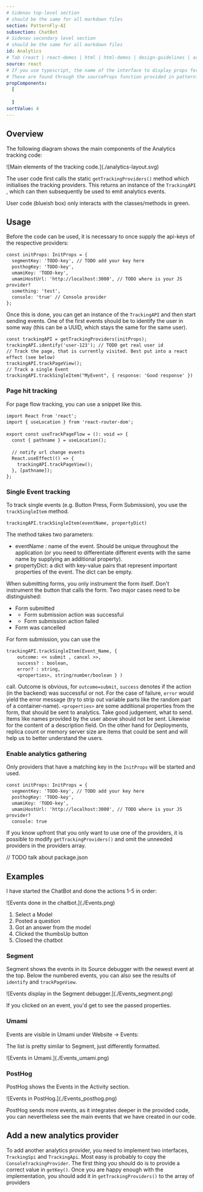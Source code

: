 ```yaml
---
# Sidenav top-level section
# should be the same for all markdown files
section: PatternFly-AI
subsection: ChatBot
# Sidenav secondary level section
# should be the same for all markdown files
id: Analytics
# Tab (react | react-demos | html | html-demos | design-guidelines | accessibility)
source: react
# If you use typescript, the name of the interface to display props for
# These are found through the sourceProps function provided in patternfly-docs.source.js
propComponents:
  [
    
  ]
sortValue: 4
---
```


## Overview

The following diagram shows the main components of the Analytics tracking code:

<div class="ws-docs-content-img">
![Main elements of the tracking code.](./analytics-layout.svg)
</div>

The user code first calls the static `getTrackingProviders()` method which initialises the tracking providers.
This returns an instance of the `TrackingAPI` , which can then subsequently be used to emit analytics events. 

User code (blueish box) only interacts with the classes/methods in green.

## Usage

Before the code can be used, it is necessary to once supply the api-keys of the respective providers:
```nolive
const initProps: InitProps = {
  segmentKey: 'TODO-key', // TODO add your key here
  posthogKey: 'TODO-key',
  umamiKey: 'TODO-key',
  umamiHostUrl: 'http://localhost:3000', // TODO where is your JS provider?
  something: 'test',
  console: 'true' // Console provider
};
```

Once this is done, you can get an instance of the `TrackingAPI` and then start sending events.
One of the first events should be to identify the user in some way (this can be a UUID, which stays the same for the same user).



```nolive
const trackingAPI = getTrackingProviders(initProps);
trackingAPI.identify('user-123'); // TODO get real user id
// Track the page, that is currently visited. Best put into a react effect (see below)
trackingAPI.trackPageView();
// Track a single Event
trackingAPI.trackSingleItem("MyEvent", { response: 'Good response' })
```

### Page hit tracking

For page flow tracking, you can use a snippet like this.

```nolive
import React from 'react';
import { useLocation } from 'react-router-dom';

export const useTrackPageFlow = (): void => {
  const { pathname } = useLocation();

  // notify url change events
  React.useEffect(() => {
    trackingAPI.trackPageView();
  }, [pathname]);
};
```

### Single Event tracking

To track single events (e.g. Button Press, Form Submission), you use the `trackSingleItem` method.

```nolive
trackingAPI.trackSingleItem(eventName, propertyDict)
```

The method takes two parameters:

* eventName : name of the event. Should be unique throughout the application (or you need to differentiate different events with the same name by supplying an additional property).
* propertyDict: a dict with key-value pairs that represent important properties of the event. The dict can be empty.

When submitting forms, you only instrument the form itself. Don't instrument the button that calls the form.
Two major cases need to be distinguished:

* Form submitted
* * Form submission action was successful
* * Form submission action failed
* Form was cancelled

For form submission, you can use the 
```nolive
trackingAPI.trackSingleItem(Event_Name, {
    outcome: << submit , cancel >>,
    success? : boolean,
    error? : string,
    <properties>, string/number/boolean } )
```

call. Outcome is obvious, for `outcome=submit`, `success` denotes if the action (in the backend) was successful or not.
For the case of failure, `error` would yield the error message (try to strip out variable parts like the random part of a container-name).
`<properties>` are some additional properties from the form, that should be sent to analytics. 
Take good judgement, what to send. 
Items like names provided by the user above should not be sent. 
Likewise for the content of a description field. 
On the other hand for Deployments, replica count or memory server size are items that could be sent and will help us to better understand the users.


### Enable analytics gathering

Only providers that have a matching key in the `InitProps` will be started and used.

```nolive
const initProps: InitProps = {
  segmentKey: 'TODO-key', // TODO add your key here
  posthogKey: 'TODO-key',
  umamiKey: 'TODO-key',
  umamiHostUrl: 'http://localhost:3000', // TODO where is your JS provider?
  console: true
```

If you know upfront that you only want to use one of the providers, it is possible to modify
`getTrackingProviders()` and omit the unneeded providers in the providers array. 

// TODO talk about package.json

## Examples

I have started the ChatBot and done the actions 1-5 in order:

<div class="ws-docs-content-img">
![Events done in the chatbot.](./Events.png)
</div>

1) Select a Model
2) Posted a question
3) Got an answer from the model
4) Clicked the thumbsUp button
5) Closed the chatbot

### Segment

Segment shows the events in its Source debugger with the newest event at the top.
Below the numbered events, you can also see the results of `identify` and `trackPageView`.

<div class="ws-docs-content-img">
![Events display in the Segment debugger.](./Events_segment.png)
</div>

If you clicked on an event, you'd get to see the passed properties.

### Umami

Events are visible in Umami under Website -> Events:

The list is pretty similar to Segment, just differently formatted.

<div class="ws-docs-content-img">
![Events in Umami.](./Events_umami.png)
</div>

### PostHog

PostHog shows the Events in the Activity section. 

<div class="ws-docs-content-img">
![Events in PostHog.](./Events_posthog.png)
</div>

PostHog sends more events, as it integrates deeper in the provided code,
you can nevertheless see the main events that we have created in our code.


## Add a new analytics provider

To add another analytics provider, you need to implement two interfaces, `TrackingSpi` and `TrackingApi`. 
Most easy is probably to copy the `ConsoleTrackingProvider`. 
The first thing you should do is to provide a correct value in `getKey()`.
Once you are happy enough with the implementation, you should add it in `getTrackingProviders()` to the array of providers

